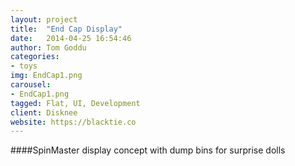 ```yaml
---
layout: project
title:  "End Cap Display"
date:   2014-04-25 16:54:46
author: Tom Goddu
categories:
- toys
img: EndCap1.png
carousel:
- EndCap1.png
tagged: Flat, UI, Development
client: Disknee
website: https://blacktie.co
---
```

####SpinMaster display concept with dump bins for surprise dolls

